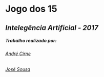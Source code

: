 # **Jogo dos 15**
## *Intelegência Artificial - 2017*
##### Trabalho realizado por:
###### [André Cirne](https://sigarra.up.pt/fcup/pt/fest_geral.cursos_list?pv_num_unico=201505860)
###### [José Sousa]()
